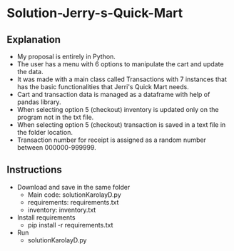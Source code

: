# Solution-Jerry-s-Quick-Mart

## Explanation 
- My proposal is entirely in Python.
- The user has a menu with 6 options to manipulate the cart and update the data.
- It was made with a main class called Transactions with 7 instances that has the basic functionalities that Jerri's Quick Mart needs.
- Cart and transaction data is managed as a dataframe with help of pandas library.
- When selecting option 5 (checkout) inventory is updated only on the program not in the txt file.
- When selecting option 5 (checkout) transaction is saved in a text file in the folder location.
- Transaction number for receipt is assigned as a random number between 000000-999999.
 
## Instructions

- Download and save in the same folder
  * Main code: solutionKarolayD.py
  * requirements: requirements.txt
  * inventory: inventory.txt
- Install requirements
  * pip install -r requirements.txt
- Run
  * solutionKarolayD.py


